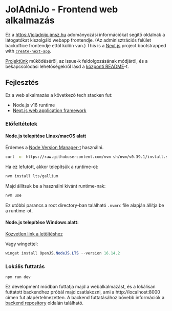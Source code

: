 # JolAdniJo - Frontend web alkalmazás

Ez a https://joladnijo.jmsz.hu adományozási információkat segítő oldalnak a látogatókat kiszolgáló webapp frontendje. (Az adminisztrációs felület backoffice frontendje ettől külön van.) This is a [Next.js](https://nextjs.org/) project bootstrapped with [`create-next-app`](https://github.com/vercel/next.js/tree/canary/packages/create-next-app).

[Projektünk](https://github.com/orgs/joladnijo/projects/1/) működéséről, az issue-k feldolgozásának módjáról, és a bekapcsolódási lehetőségekről lásd a [központi README](https://github.com/joladnijo/joladnijo-docs/blob/main/README.md#hogyan-seg%C3%ADthetsz---m%C5%B1k%C3%B6d%C3%A9s%C3%BCnk)-t.


## Fejlesztés
Ez a web alkalmazás a következő tech stacken fut:
- Node.js v16 runtime
- [Next.js web application framework](https://nextjs.org/)

### Előfeltételek


#### Node.js telepítése Linux/macOS alatt 

Érdemes a [Node Version Manager-t](https://github.com/nvm-sh/nvm#installing-and-updating) használni.
```sh
curl -o- https://raw.githubusercontent.com/nvm-sh/nvm/v0.39.1/install.sh | bash
```
Ha ez lefutott, akkor telepítsük a runtime-ot:
```sh
nvm install lts/gallium
```
Majd állítsuk be a használni kívánt runtime-nak:
```sh
nvm use
```
Ez utóbbi parancs a root directory-ban található `.nvmrc` file alapján állítja be a runtime-ot.


#### Node.js telepítése Windows alatt:

[Közvetlen link a letöltéshez](https://nodejs.org/dist/v16.14.2/node-v16.14.2-x64.msi)

Vagy wingettel:
```powershell
winget install OpenJS.NodeJS.LTS --version 16.14.2
```

### Lokális futtatás
```
npm run dev
```
Ez development módban futtatja majd a webalkalmazást, és a lokálisan futtatott backendhez próbál majd csatlakozni, ami a http://localhost:8000 címen fut alapértelmezetten. A backend futtatásához bővebb információk a [backend repository](https://github.com/joladnijo/joladnijo-backend) oldalán található.
